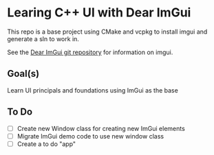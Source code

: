 # Learing C++ UI with Dear ImGui

This repo is a base project using CMake and vcpkg to install imgui and generate a sln to work in.

See the [Dear ImGui git repository](https://github.com/ocornut/imgui) for information on imgui.

## Goal(s)

Learn UI principals and foundations using ImGui as the base

## To Do
- [ ] Create new Window class for creating new ImGui elements
- [ ] Migrate ImGui demo code to use new window class
- [ ] Create a to do "app"
